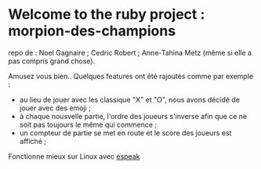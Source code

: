 # Welcome to the ruby project : morpion-des-champions

repo de : Noel Gagnaire ; Cedric Robert ; Anne-Tahina Metz (même si elle a pas compris grand chose).

Amusez vous bien.. Quelques features ont été rajoutés comme par exemple : 
- au lieu de jouer avec les classique "X" et "O", nous avons décidé de jouer avec des emoji ; 
- à chaque nousvelle partie, l'ordre des joueurs s'inverse afin que ce ne soit pas toujours le même qui commence ; 
- un compteur de partie se met en route et le score des joueurs est affiché ;

Fonctionne mieux sur Linux avec [espeak](https://doc.ubuntu-fr.org/espeak)